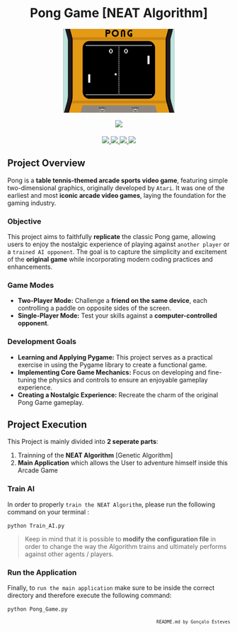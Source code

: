 <p>
<div align="center">

# Pong Game [NEAT Algorithm]
</div>
</p>

<p align="center" width="100%">
    <img src="./Pong Game/Assets/Pong_Game.gif" width="50%" height="50%" />
</p>

<div align="center">
    <a>
        <img src="https://img.shields.io/badge/Made%20with-Python-white?style=for-the-badge&logo=Python&logoColor=white">
    </a>
</div>

<br/>

<div align="center">
    <a href="https://github.com/EstevesX10/Pong-Game/blob/main/LICENSE">
        <img src="https://img.shields.io/github/license/EstevesX10/Pong-Game?style=flat&logo=gitbook&logoColor=white&label=License&color=white">
    </a>
    <a href="">
        <img src="https://img.shields.io/github/repo-size/EstevesX10/Pong-Game?style=flat&logo=googlecloudstorage&logoColor=white&logoSize=auto&label=Repository%20Size&color=white">
    </a>
    <a href="">
        <img src="https://img.shields.io/github/stars/EstevesX10/Pong-Game?style=flat&logo=adafruit&logoColor=white&logoSize=auto&label=Stars&color=white">
    </a>
    <a href="https://github.com/EstevesX10/Pong-Game/blob/main/DEPENDENCIES.md">
        <img src="https://img.shields.io/badge/Dependencies-DEPENDENCIES.md-white?style=flat&logo=anaconda&logoColor=white&logoSize=auto&color=white"> 
    </a>
</div>

## Project Overview

Pong is a **table tennis-themed arcade sports video game**, featuring simple two-dimensional graphics, originally developed by `Atari`. It was one of the earliest and most **iconic arcade video games**, laying the foundation for the gaming industry.

### Objective

This project aims to faithfully **replicate** the classic Pong game, allowing users to enjoy the nostalgic experience of playing against ``another player`` or a ``trained AI opponent``. The goal is to capture the simplicity and excitement of the **original game** while incorporating modern coding practices and enhancements.

### Game Modes

- **Two-Player Mode:** Challenge a **friend on the same device**, each controlling a paddle on opposite sides of the screen.
- **Single-Player Mode:** Test your skills against a **computer-controlled opponent**.

### Development Goals

- **Learning and Applying Pygame:** This project serves as a practical exercise in using the Pygame library to create a functional game.
- **Implementing Core Game Mechanics:** Focus on developing and fine-tuning the physics and controls to ensure an enjoyable gameplay experience.
- **Creating a Nostalgic Experience:** Recreate the charm of the original Pong Game gameplay.

## Project Execution

This Project is mainly divided into **2 seperate parts**:

1. Trainning of the **NEAT Algorithm** [Genetic Algorithm]
2. **Main Application** which allows the User to adventure himself inside this Arcade Game

### Train AI

In order to properly ``train the NEAT Algorithm``, please run the following command on your terminal :

    python Train_AI.py

> Keep in mind that it is possible to **modify the configuration file** in order to change the way the Algorithm trains and ultimately performs against other agents / players.

### Run the Application

Finally, to ``run the main application`` make sure to be inside the correct directory and therefore execute the following command:

    python Pong_Game.py

<div align="right">
<sub>
<!-- <sup></sup> -->

`README.md by Gonçalo Esteves`
</sub>
</div>